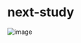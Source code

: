 # next-study


![image](https://github.com/always97/next-study-movie-app/assets/97427744/05b10b29-5def-4aba-ac38-99368b458b07)

 
 
